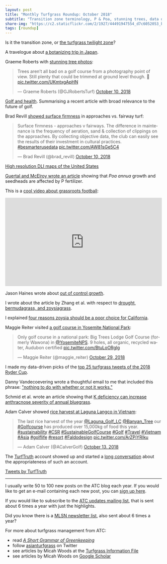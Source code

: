 ```yaml
---
layout: post
title: "Monthly Turfgrass Roundup: October 2018"
subtitle: "Transition zone terminology, P & Poa, stunning trees, data driven firmness, DLI maps, growth, drought and C4 grasses, grassroots football, golf course rice harvest, K & anthracnose, and the controversial TurfTruth account" 
share-img: "https://c2.staticflickr.com/2/1927/44491947554_d7c6052053_b_d.jpg"
tags: [roundup]
---
```


Is it the transition zone, or [the turfgrass twilight zone](https://www.asianturfgrass.com/2018-10-01-turfgrass-twilight-zone/)?

A travelogue about [a botanizing trip in Japan](https://www.asianturfgrass.com/2018-10-10-botanizing-nippon-treasure-links/).

Graeme Roberts with [stunning tree photos](https://twitter.com/GJRobertsTurf/status/1050049326150500352):

<blockquote class="twitter-tweet" data-lang="en"><p lang="en" dir="ltr">Trees aren’t all bad on a golf course from a photography point of view. Still plenty that could be trimmed at ground level though. 🌲 <a href="https://t.co/UKmtxgApHN">pic.twitter.com/UKmtxgApHN</a></p>&mdash; Graeme Roberts (@GJRobertsTurf) <a href="https://twitter.com/GJRobertsTurf/status/1050049326150500352?ref_src=twsrc%5Etfw">October 10, 2018</a></blockquote>
<script async src="https://platform.twitter.com/widgets.js" charset="utf-8"></script>

[Golf and health](https://www.asianturfgrass.com/2018-10-11-golf-and-health/). Summarising a recent article with broad relevance to the future of golf.

Brad Revill [showed surface firmness](https://twitter.com/brad_revill/status/1049946738377678848) in approaches vs. fairway turf:

<blockquote class="twitter-tweet" data-lang="en"><p lang="en" dir="ltr">Surface firmness - approaches v fairways. The difference in maintenance is the frequency of aeration, sand &amp; collection of clippings on the approaches. By collecting objective data, the club can easily see the results of their investment in cultural practices. <a href="https://twitter.com/hashtag/besmarterusedata?src=hash&amp;ref_src=twsrc%5Etfw">#besmarterusedata</a> <a href="https://t.co/AW81sGe5C4">pic.twitter.com/AW81sGe5C4</a></p>&mdash; Brad Revill (@brad_revill) <a href="https://twitter.com/brad_revill/status/1049946738377678848?ref_src=twsrc%5Etfw">October 10, 2018</a></blockquote>
<script async src="https://platform.twitter.com/widgets.js" charset="utf-8"></script>

[High resolution DLI maps of the United States](https://www.asianturfgrass.com/2018-10-14-high-resolution-dli-maps-united-states/)

[Guertal and McElroy wrote an article](https://dl.sciencesocieties.org/publications/aj/articles/0/0/agronj2018.02.0139?highlight=&search-result=1) showing that *Poa annua* growth and seedheads are affected by P fertilizer.

This is a [cool video about grassroots football](https://vimeo.com/296844071):

<div style="padding:56.25% 0 0 0;position:relative;"><iframe src="https://player.vimeo.com/video/296844071?title=0&byline=0&portrait=0" style="position:absolute;top:0;left:0;width:100%;height:100%;" frameborder="0" webkitallowfullscreen mozallowfullscreen allowfullscreen></iframe></div><script src="https://player.vimeo.com/api/player.js"></script>

Jason Haines wrote about [out of control growth](http://www.turfhacker.com/2018/10/out-of-control-growth.html).

I wrote about the article by Zhang et al. with respect to [drought, bermudagrass, and zoysiagrass](https://www.asianturfgrass.com/2018-10-15-drought-bermudagrass-zoysiagrass/).

I explained [four reasons zoysia should be a poor choice for California](https://www.asianturfgrass.com/2018-10-15-four-reasons-zoysia-poor-choice-california/).

Maggie Reiter visited [a golf course in Yosemite National Park](https://twitter.com/maggie_reiter/status/1056993294381539328):

<blockquote class="twitter-tweet" data-lang="en"><p lang="en" dir="ltr">Only golf course in a national park: Big Trees Lodge Golf Course (formerly Wawona) in <a href="https://twitter.com/YosemiteNPS?ref_src=twsrc%5Etfw">@YosemiteNPS</a>. 9 holes, all organic, recycled water, Audubon certified <a href="https://t.co/BtuLoORglg">pic.twitter.com/BtuLoORglg</a></p>&mdash; Maggie Reiter (@maggie_reiter) <a href="https://twitter.com/maggie_reiter/status/1056993294381539328?ref_src=twsrc%5Etfw">October 29, 2018</a></blockquote>
<script async src="https://platform.twitter.com/widgets.js" charset="utf-8"></script>

I made my data-driven picks of the [top 25 turfgrass tweets of the 2018 Ryder Cup](https://www.asianturfgrass.com/2018-10-18-top-25-turfgrass-tweets-2018-ryder-cup/).

Danny Vandecoevering wrote a thoughtful email to me that included this phrase: ["nothing to do with whether or not it works."](https://www.asianturfgrass.com/2018-10-21-nothing-to-do-with-whether-or-not-it-works/)

Schmid et al. wrote an article showing that [K deficiency can increase anthracnose severity of annual bluegrass](https://dl.sciencesocieties.org/publications/aj/abstracts/0/0/agronj2018.03.0147?access=0&view=article).

Adam Calver showed [rice harvest at Laguna Langco in Vietnam](https://twitter.com/ACalverGolf/status/1050997351777615873):

<blockquote class="twitter-tweet" data-lang="en"><p lang="en" dir="ltr">The last rice harvest of the year ⁦<a href="https://twitter.com/Laguna_Golf_LC?ref_src=twsrc%5Etfw">@Laguna_Golf_LC</a>⁩ ⁦<a href="https://twitter.com/Banyan_Tree?ref_src=twsrc%5Etfw">@Banyan_Tree</a>⁩ our <a href="https://twitter.com/hashtag/Golfcourse?src=hash&amp;ref_src=twsrc%5Etfw">#Golfcourse</a> has produced over 15,000kg of food this year. <a href="https://twitter.com/hashtag/sustainability?src=hash&amp;ref_src=twsrc%5Etfw">#sustainability</a> <a href="https://twitter.com/hashtag/CSR?src=hash&amp;ref_src=twsrc%5Etfw">#CSR</a> <a href="https://twitter.com/hashtag/SustainableGolfCourse?src=hash&amp;ref_src=twsrc%5Etfw">#SustainableGolfCourse</a> <a href="https://twitter.com/hashtag/Golf?src=hash&amp;ref_src=twsrc%5Etfw">#Golf</a> <a href="https://twitter.com/hashtag/Travel?src=hash&amp;ref_src=twsrc%5Etfw">#Travel</a> <a href="https://twitter.com/hashtag/Vietnam?src=hash&amp;ref_src=twsrc%5Etfw">#Vietnam</a> <a href="https://twitter.com/hashtag/Asia?src=hash&amp;ref_src=twsrc%5Etfw">#Asia</a> <a href="https://twitter.com/hashtag/golflife?src=hash&amp;ref_src=twsrc%5Etfw">#golflife</a> <a href="https://twitter.com/hashtag/resort?src=hash&amp;ref_src=twsrc%5Etfw">#resort</a> <a href="https://twitter.com/hashtag/Faldodesign?src=hash&amp;ref_src=twsrc%5Etfw">#Faldodesign</a> <a href="https://t.co/ArZPiYRIku">pic.twitter.com/ArZPiYRIku</a></p>&mdash; Adam Calver (@ACalverGolf) <a href="https://twitter.com/ACalverGolf/status/1050997351777615873?ref_src=twsrc%5Etfw">October 13, 2018</a></blockquote>
<script async src="https://platform.twitter.com/widgets.js" charset="utf-8"></script>

The [TurfTruth](https://www.asianturfgrass.com/2018-10-23-attacked-vigorously-from-every-quarter/) account showed up and started a [long conversation](https://twitter.com/asianturfgrass/status/1054571472746799105) about the appropriateness of such an account.

<a class="twitter-timeline" href="https://twitter.com/TurfTruth?ref_src=twsrc%5Etfw">Tweets by TurfTruth</a> <script async src="https://platform.twitter.com/widgets.js" charset="utf-8"></script> 

---

I usually write 50 to 100 new posts on the ATC blog each year. If you would like to get an e-mail containing each new post, you can [sign up here](http://www.subscribepage.com/atc_blog_email).

If you would like to subscribe to the [ATC updates mailing list](http://www.subscribepage.com/atcupdate), that is sent about 6 times a year with just the highlights.

Did you know there is a [MLSN newsletter list](http://www.subscribepage.com/mlsn), also sent about 6 times a year?

For more about turfgrass management from ATC:

* read [*A Short Grammar of Greenkeeping*](https://leanpub.com/short_grammar_of_greenkeeping)
* follow [asianturfgrass](https://twitter.com/asianturfgrass) on Twitter
* see articles by Micah Woods at the [Turfgrass Information File](http://tic.lib.msu.edu/tgif/flink?name=Woods,%20Micah)
* see articles by Micah Woods on [Google Scholar](https://scholar.google.com/citations?user=JAlxOXEAAAAJ&hl=en)
